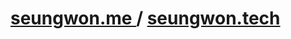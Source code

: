 <h1>
  
  <a href="https://seungwon.me">
    seungwon.me
  </a>
  /
  <a href="https://seungwon.tech">
    seungwon.tech
  </a>

</h1>

